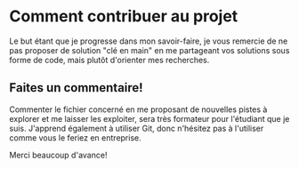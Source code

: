 # Comment contribuer au projet

Le but étant que je progresse dans mon savoir-faire, je vous remercie de ne pas proposer de solution "clé en main" en me partageant vos solutions sous forme de code, mais plutôt d'orienter mes recherches.

## Faites un commentaire!

Commenter le fichier concerné en me proposant de nouvelles pistes à explorer et me laisser les exploiter, sera très formateur pour l'étudiant que je suis.
J'apprend également à utiliser Git, donc n'hésitez pas à l'utiliser comme vous le feriez en entreprise.

Merci beaucoup d'avance!
